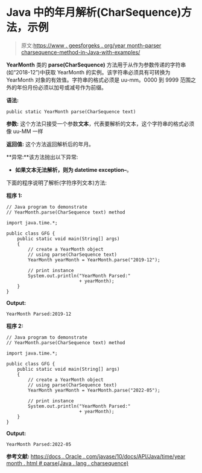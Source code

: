 # Java 中的年月解析(CharSequence)方法，示例

> 原文:[https://www . geesforgeks . org/year month-parser charsequence-method-in-Java-with-examples/](https://www.geeksforgeeks.org/yearmonth-parsecharsequence-method-in-java-with-examples/)

**YearMonth** 类的 **parse(CharSequence)** 方法用于从作为参数传递的字符串(如“2018-12”)中获取 YearMonth 的实例。该字符串必须具有可转换为 YearMonth 对象的有效值。字符串的格式必须是 uu-mm。0000 到 9999 范围之外的年份月份必须以加号或减号作为前缀。

**语法:**

```
public static YearMonth parse(CharSequence text)

```

**参数:**
这个方法只接受一个参数**文本**，代表要解析的文本，这个字符串的格式必须像 uu-MM 一样

**返回值:**
这个方法返回解析后的年月。

**异常:**该方法抛出以下异常:

*   **如果文本无法解析，则为 datetime exception–**。

下面的程序说明了解析(字符序列文本)方法:

**程序 1:**

```
// Java program to demonstrate
// YearMonth.parse(CharSequence text) method

import java.time.*;

public class GFG {
    public static void main(String[] args)
    {
        // create a YearMonth object
        // using parse(CharSequence text)
        YearMonth yearMonth = YearMonth.parse("2019-12");

        // print instance
        System.out.println("YearMonth Parsed:"
                           + yearMonth);
    }
}
```

**Output:**

```
YearMonth Parsed:2019-12

```

**程序 2:**

```
// Java program to demonstrate
// YearMonth.parse(CharSequence text) method

import java.time.*;

public class GFG {
    public static void main(String[] args)
    {
        // create a YearMonth object
        // using parse(CharSequence text)
        YearMonth yearMonth = YearMonth.parse("2022-05");

        // print instance
        System.out.println("YearMonth Parsed:"
                           + yearMonth);
    }
}
```

**Output:**

```
YearMonth Parsed:2022-05

```

**参考文献:**
[https://docs . Oracle . com/javase/10/docs/API/Java/time/year month . html # parse(Java . lang . charsequence)](https://docs.oracle.com/javase/10/docs/api/java/time/YearMonth.html#parse(java.lang.CharSequence))